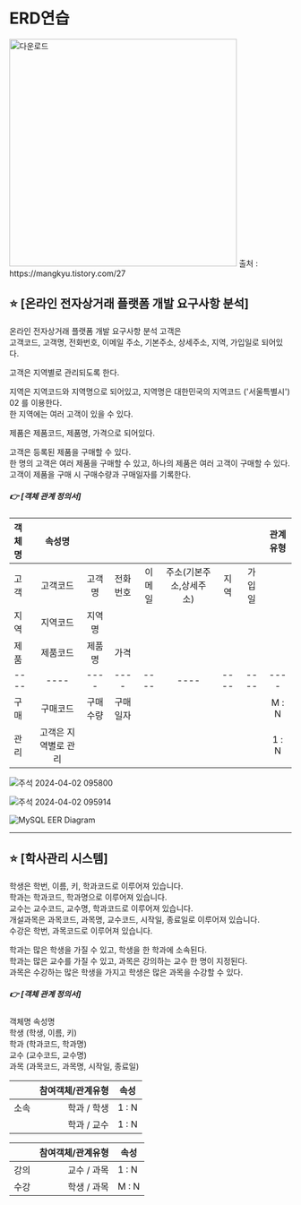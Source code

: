 # ERD연습

<img width="406" alt="다운로드" src="https://github.com/Chordingg/ERD-/assets/157094467/432c68b4-5941-4a1c-9757-356e4287e682"> 
</hr>
출처 : https://mangkyu.tistory.com/27

## ⭐ [온라인 전자상거래 플랫폼 개발 요구사항 분석]

온라인 전자상거래 플랫폼 개발 요구사항 분석 고객은 <br/>
고객코드, 고객명, 전화번호, 이메일 주소, 기본주소, 상세주소, 지역, 가입일로 되어있다. <br/>

고객은 지역별로 관리되도록 한다. <br/>

지역은 지역코드와 지역명으로 되어있고, 지역명은 대한민국의 지역코드 ('서울특별시') 02 를 이용한다. <br/>
한 지역에는 여러 고객이 있을 수 있다. <br/>

제품은 제품코드, 제품명, 가격으로 되어있다. <br/>

고객은 등록된 제품을 구매할 수 있다. <br/>
한 명의 고객은 여러 제품을 구매할 수 있고, 하나의 제품은 여러 고객이 구매할 수 있다. <br/>
고객이 제품을 구매 시 구매수량과 구매일자를 기록한다. <br/>

##### 👉 [객체 관계 정의서]

|객체명|속성명|||||||관계유형|
|:---|:---:|:---:|:---:|:---:|:---:|:---:|:---:|:---:|
|고객|고객코드|고객명|전화번호|이메일|주소(기본주소,상세주소)|지역|가입일
|지역|지역코드|지역명|
|제품|제품코드|제품명|가격|
|----|----|----|----|----|----|----|----|----|
|구매|구매코드|구매수량|구매일자|||||M : N 
|관리|고객은 지역별로 관리|||||||1 : N 

![주석 2024-04-02 095800](https://github.com/Chordingg/ERD-/assets/157094467/18b28831-e655-4ded-a48a-dfb2e1a0d2aa)

![주석 2024-04-02 095914](https://github.com/Chordingg/ERD-/assets/157094467/c4372d4c-787a-4966-aebc-8b95ae0b2fbc)

![MySQL EER Diagram](https://github.com/Chordingg/ERD-/assets/157094467/598b4c49-0fb3-4e18-b2b8-152e161fcf0f)


***

## ⭐ [학사관리 시스템]

학생은 학번, 이름, 키, 학과코드로 이루어져 있습니다. <br/>
학과는 학과코드, 학과명으로 이루어져 있습니다.<br/>
교수는 교수코드, 교수명, 학과코드로 이루어져 있습니다.<br/>
개설과목은 과목코드, 과목명, 교수코드, 시작일, 종료일로 이루어져 있습니다.<br/>
수강은 학번, 과목코드로 이루어져 있습니다.<br/>

학과는 많은 학생을 가질 수 있고, 학생을 한 학과에 소속된다.<br/>
학과는 많은 교수를 가질 수 있고, 과목은 강의하는 교수 한 명이 지정된다.<br/>
과목은 수강하는 많은 학생을 가지고 학생은 많은 과목을 수강할 수 있다.<br/>

##### 👉 [객체 관계 정의서]

객체명 속성명<br/>
학생  (학생, 이름, 키)<br/>
학과  (학과코드, 학과명)<br/>
교수  (교수코드, 교수명)<br/>
과목  (과목코드, 과목명, 시작일, 종료일)<br/>


|    |<center>참여객체/관계유형</center>|<center>속성</center>|
|----|---------------------:|:--------------------|
|소속|  학과  / 학생   |1 : N              
|    |  학과 / 교수   |1 : N            


|    |<center>참여객체/관계유형</center>|<center>속성</center>|
|----|---------------------:|:--------------------|
|강의|  교수 / 과목    |1 : N              
|수강|  학생 / 과목    |M : N   
